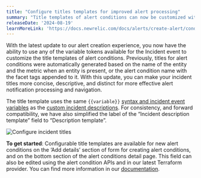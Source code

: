 ```yaml
---
title: "Configure titles templates for improved alert processing"
summary: "Title templates of alert conditions can now be customized with incident variable tokens"
releaseDate: '2024-08-19'
learnMoreLink: 'https://docs.newrelic.com/docs/alerts/create-alert/condition-details/title-template/'
---
```


With the latest update to our alert creation experience, you now have the ability to use any of the variable tokens available for the Incident event to customize the title templates of alert conditions. Previously, titles for alert conditions were automatically generated based on the name of the entity and the metric when an entity is present, or the alert condition name with the facet tags appended to it. With this update, you can make your incident titles more concise, descriptive, and distinct for more effective alert notification processing and navigation.

The title template uses the same `{{variable}}` [syntax and incident event variables](https://docs.newrelic.com/docs/alerts/create-alert/condition-details/incident-event-attributes/) as the [custom incident descriptions](https://docs.newrelic.com/docs/alerts/create-alert/condition-details/alert-custom-incident-descriptions/). For consistency, and forward compatibility, we have also simplified the label of the “Incident description template” field to “Description template”.

![Configure incident titles](/images/whats-new_screenshot-full_config-incident-titles.webp "Configure incident titles")

**To get started**:
Configurable title templates are available for new alert conditions on the ‘Add details’ section of form for creating alert conditions, and on the bottom section of the alert conditions detail page. This field can also be edited using the alert condition APIs and in our latest Terraform provider. You can find more information in our [documentation](https://docs.newrelic.com/docs/alerts/create-alert/condition-details/title-template/).
